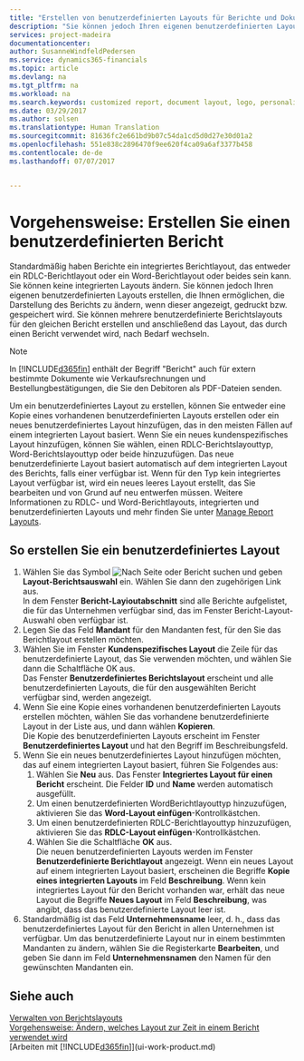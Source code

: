 ```yaml
---
title: "Erstellen von benutzerdefinierten Layouts für Berichte und Dokumente | Microsoft Docs"
description: "Sie können jedoch Ihren eigenen benutzerdefinierten Layouts erstellen, die Ihnen ermöglichen, die Darstellung des Berichts zu ändern, wenn dieser angezeigt, gedruckt bzw. gespeichert wird."
services: project-madeira
documentationcenter: 
author: SusanneWindfeldPedersen
ms.service: dynamics365-financials
ms.topic: article
ms.devlang: na
ms.tgt_pltfrm: na
ms.workload: na
ms.search.keywords: customized report, document layout, logo, personalize
ms.date: 03/29/2017
ms.author: solsen
ms.translationtype: Human Translation
ms.sourcegitcommit: 81636fc2e661bd9b07c54da1cd5d0d27e30d01a2
ms.openlocfilehash: 551e838c2896470f9ee620f4ca09a6af3377b458
ms.contentlocale: de-de
ms.lasthandoff: 07/07/2017


---
```

# <a name="how-to-create-a-custom-report-or-document-layout"></a>Vorgehensweise: Erstellen Sie einen benutzerdefinierten Bericht
Standardmäßig haben Berichte ein integriertes Berichtlayout, das entweder ein RDLC-Berichtlayout oder ein Word-Berichtlayout oder beides sein kann. Sie können keine integrierten Layouts ändern. Sie können jedoch Ihren eigenen benutzerdefinierten Layouts erstellen, die Ihnen ermöglichen, die Darstellung des Berichts zu ändern, wenn dieser angezeigt, gedruckt bzw. gespeichert wird. Sie können mehrere benutzerdefinierte Berichtslayouts für den gleichen Bericht erstellen und anschließend das Layout, das durch einen Bericht verwendet wird, nach Bedarf wechseln.

> [!NOTE]  
>   In [!INCLUDE[d365fin](includes/d365fin_md.md)] enthält der Begriff "Bericht" auch für extern bestimmte  Dokumente wie Verkaufsrechnungen und Bestellungbestätigungen, die Sie den Debitoren als PDF-Dateien senden.

Um ein benutzerdefiniertes Layout zu erstellen, können Sie entweder eine Kopie eines vorhandenen benutzerdefinierten Layouts erstellen oder ein neues benutzerdefiniertes Layout hinzufügen, das in den meisten Fällen auf einem integrierten Layout basiert. Wenn Sie ein neues kundenspezifisches Layout hinzufügen, können Sie wählen, einen RDLC-Berichtslayouttyp, Word-Berichtslayouttyp oder beide hinzuzufügen. Das neue benutzerdefinierte Layout basiert automatisch auf dem integrierten Layout des Berichts, falls einer verfügbar ist. Wenn für den Typ kein integriertes Layout verfügbar ist, wird ein neues leeres Layout erstellt, das Sie bearbeiten und von Grund auf neu entwerfen müssen. Weitere Informationen zu RDLC- und Word-Berichtlayouts, integrierten und benutzerdefinierten Layouts und mehr finden Sie unter [Manage Report Layouts](ui-manage-report-layouts.md).  

## <a name="to-create-a-custom-layout"></a>So erstellen Sie ein benutzerdefiniertes Layout
1. Wählen Sie das Symbol ![Nach Seite oder Bericht suchen](media/ui-search/search_small.png "Search for Page or Report icon") und geben **Layout-Berichtsauswahl** ein. Wählen Sie dann den zugehörigen Link aus.  
   In dem Fenster **Bericht-Layioutabschnitt** sind alle Berichte aufgelistet, die für das Unternehmen verfügbar sind, das im Fenster Bericht-Layout-Auswahl oben verfügbar ist.
2. Legen Sie das Feld **Mandant** für den Mandanten fest, für den Sie das Berichtlayout erstellen möchten.
3. Wählen Sie im Fenster **Kundenspezifisches Layout** die Zeile für das benutzerdefinierte Layout, das Sie verwenden möchten, und wählen Sie dann die Schaltfläche OK aus.  
   Das Fenster **Benutzerdefiniertes Berichtslayout** erscheint und alle benutzerdefinierten Layouts, die für den ausgewählten Bericht verfügbar sind, werden angezeigt.
4. Wenn Sie eine Kopie eines vorhandenen benutzerdefinierten Layouts erstellen möchten, wählen Sie das vorhandene benutzerdefinierte Layout in der Liste aus, und dann wählen **Kopieren**.  
   Die Kopie des benutzerdefinierten Layouts erscheint im Fenster **Benutzerdefiniertes Layout** und hat den Begriff im Beschreibungsfeld.
5. Wenn Sie ein neues benutzerdefiniertes Layout hinzufügen möchten, das auf einem integrierten Layout basiert, führen Sie Folgendes aus:  
   1. Wählen Sie **Neu** aus. Das Fenster **Integriertes Layout für einen Bericht** erscheint. Die Felder **ID** und **Name** werden automatisch ausgefüllt.
   2. Um einen benutzerdefinierten WordBerichtlayouttyp hinzuzufügen, aktivieren Sie das **Word-Layout einfügen**-Kontrollkästchen.
   3. Um einen benutzerdefinierten RDLC-Berichtlayouttyp hinzuzufügen, aktivieren Sie das **RDLC-Layout einfügen**-Kontrollkästchen.
   4. Wählen Sie die Schaltfläche **OK** aus.  
      Die neuen benutzerdefinierten Layouts werden im Fenster **Benutzerdefinierte Berichtlayout** angezeigt. Wenn ein neues Layout auf einem integrierten Layout basiert, erscheinen die Begriffe **Kopie eines integrierten Layouts** im Feld **Beschreibung**. Wenn kein integriertes Layout für den Bericht vorhanden war, erhält das neue Layout die Begriffe **Neues Layout** im Feld **Beschreibung**, was angibt, dass das benutzerdefinierte Layout leer ist.
6. Standardmäßig ist das Feld **Unternehmensname** leer, d. h., dass das benutzerdefiniertes Layout für den Bericht in allen Unternehmen ist verfügbar. Um das benutzerdefinierte Layout nur in einem bestimmten Mandanten zu ändern, wählen Sie die Registerkarte **Bearbeiten**, und geben Sie dann im Feld **Unternehmensnamen** den Namen für den gewünschten Mandanten ein.

## <a name="see-also"></a>Siehe auch
[Verwalten von Berichtslayouts](ui-manage-report-layouts.md)  
[Vorgehensweise: Ändern, welches Layout zur Zeit in einem Bericht verwendet wird](ui-how-change-layout-currently-used-report.md)  
[Arbeiten mit [!INCLUDE[d365fin](includes/d365fin_md.md)]](ui-work-product.md)

